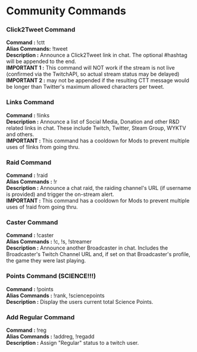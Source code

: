 # Community Commands



### Click2Tweet Command

   **Command :** !ctt <optional hashtag to add>  
   **Alias Commands:** !tweet  
   **Description :** Announce a Click2Tweet link in chat.  The optional #hashtag will be appended to the end.  
   **IMPORTANT 1 :** This command will NOT work if the stream is not live (confirmed via the TwitchAPI, so actual stream status may be delayed)  
   **IMPORTANT 2 :** **<optional hashtag>** may not be appended if the resulting CTT message would be longer than Twitter's maximum allowed characters per tweet.  


### Links Command

   **Command :** !links  
   **Description :** Announce a list of Social Media, Donation and other R&D related links in chat.  These include Twitch, Twitter, Steam Group, WYKTV and others.  
   **IMPORTANT :** This command has a cooldown for Mods to prevent multiple uses of !links from going thru.  


### Raid Command

   **Command :** !raid <optional twitch username>  
   **Alias Commands :** !r  
   **Description :** Announce a chat raid, the raiding channel's URL (if username is provided) and trigger the on-stream alert.  
   **IMPORTANT :** This command has a cooldown for Mods to prevent multiple uses of !raid from going thru.  


### Caster Command

**Command :** !caster <twitch username>  
**Alias Commands :** !c, !s, !streamer  
**Description :** Announce another Broadcaster in chat.  Includes the Broadcaster's Twitch Channel URL and, if set on that Broadcaster's profile, the game they were last playing.  


### Points Command (SCIENCE!!!)

   **Command :** !points  
   **Alias Commands :** !rank, !sciencepoints  
   **Description :** Display the users current total Science Points.  


### Add Regular Command

   **Command :** !reg <twitch username>  
   **Alias Commands :** !addreg, !regadd  
   **Description :** Assign "Regular" status to a twitch user.  
